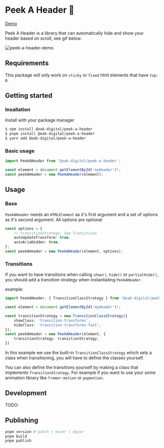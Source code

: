 # Peek A Header 👻

[Demo](https://oak-digital.github.io/peek-a-header/)

Peek A Header is a library that can automatically hide and show your header based on scroll, see gif below.

![peek-a-header-demo](https://github.com/Oak-Digital/peek-a-header/assets/1552267/8546fa51-70c2-4e9b-ac9d-5f19f3a24e9a)

## Requirements

This package will only work on `sticky` or `fixed` html elements that have `top: 0`.

## Getting started

### Insallation

Install with your package manager

```bash
$ npm install @oak-digital/peek-a-header
$ pnpm install @oak-digital/peek-a-header
$ yarn add @oak-digital/peek-a-header
```

### Basic usage

```typescript
import PeekAHeader from '@oak-digital/peek-a-header';

const element = document.getElementById('myHeader')!;
const peekAHeader = new PeekAHeader(element);
```

## Usage

### Base

`PeekAHeader` needs an `HTMLElement` as it's first argument and a set of options as it's second argument. All options are optional

```typescript
const options = {
    // transitionStrategy: See Transitions
    autoUpdateTransform: true,
    autoAriaHidden: true,
};
const peekAHeader = new PeekAHeader(element, options);
```

### Transitions

If you want to have transitions when calling `show()`, `hide()` or `partialHide()`, you should add a transition strategy when instantiating `PeekAHeader`.

example:

```typescript
import PeekAHeader, { TransitionClassStrategy } from '@oak-digital/peek-a-header';

const element = document.getElementById('myHeader')!;

const transitionStrategy = new TransitionClassStrategy({
    showClass: 'transition-transforms',
    hideClass: 'transition-transforms-fast',
});
const peekAHeader = new PeekAHeader(element, {
    transitionStrategy: transitionStrategy,
})
```

In this example we use the built-in `TransitionClassStrategy` which sets a class when transitioning, you will have to define the classes yourself.

You can also define the transitions yourself by making a class that implements `TransitionStrategy`. For example if you want to use your some animation library like `framer-motion` or `popmotion`.

## Development

TODO:

## Publishing

```bash
pnpm version # patch | minor | major
pnpm build
pnpm publish
```

